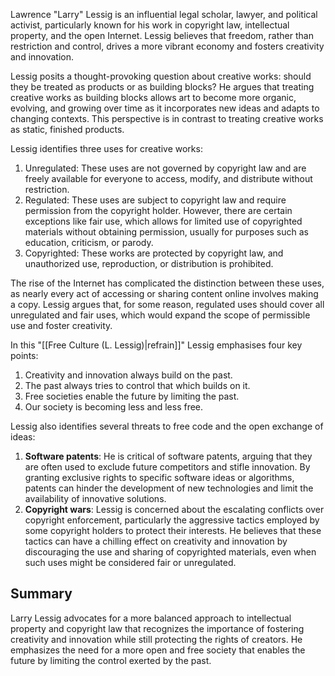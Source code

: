 Lawrence "Larry" Lessig is an influential legal scholar, lawyer, and political activist, particularly known for his work in copyright law, intellectual property, and the open Internet. Lessig believes that freedom, rather than restriction and control, drives a more vibrant economy and fosters creativity and innovation.

Lessig posits a thought-provoking question about creative works: should they be treated as products or as building blocks? He argues that treating creative works as building blocks allows art to become more organic, evolving, and growing over time as it incorporates new ideas and adapts to changing contexts. This perspective is in contrast to treating creative works as static, finished products.

Lessig identifies three uses for creative works:

1.  Unregulated: These uses are not governed by copyright law and are freely available for everyone to access, modify, and distribute without restriction.
2.  Regulated: These uses are subject to copyright law and require permission from the copyright holder. However, there are certain exceptions like fair use, which allows for limited use of copyrighted materials without obtaining permission, usually for purposes such as education, criticism, or parody.
3.  Copyrighted: These works are protected by copyright law, and unauthorized use, reproduction, or distribution is prohibited.

The rise of the Internet has complicated the distinction between these uses, as nearly every act of accessing or sharing content online involves making a copy. Lessig argues that, for some reason, regulated uses should cover all unregulated and fair uses, which would expand the scope of permissible use and foster creativity.

In this "[[Free Culture (L. Lessig)|refrain]]" Lessig emphasises four key points:

1.  Creativity and innovation always build on the past.
2.  The past always tries to control that which builds on it.
3.  Free societies enable the future by limiting the past.
4.  Our society is becoming less and less free.

Lessig also identifies several threats to free code and the open exchange of ideas:

1.  **Software patents**: He is critical of software patents, arguing that they are often used to exclude future competitors and stifle innovation. By granting exclusive rights to specific software ideas or algorithms, patents can hinder the development of new technologies and limit the availability of innovative solutions.
2.  **Copyright wars**: Lessig is concerned about the escalating conflicts over copyright enforcement, particularly the aggressive tactics employed by some copyright holders to protect their interests. He believes that these tactics can have a chilling effect on creativity and innovation by discouraging the use and sharing of copyrighted materials, even when such uses might be considered fair or unregulated.

## Summary 

Larry Lessig advocates for a more balanced approach to intellectual property and copyright law that recognizes the importance of fostering creativity and innovation while still protecting the rights of creators. He emphasizes the need for a more open and free society that enables the future by limiting the control exerted by the past.
